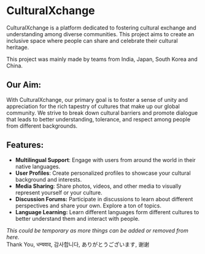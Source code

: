 # CulturalXchange

CulturalXchange is a platform dedicated to fostering cultural exchange and understanding among diverse communities. This project aims to create an inclusive space where people can share and celebrate their cultural heritage.

This project was mainly made by teams from India, Japan, South Korea and China.

## Our Aim:

With CulturalXchange, our primary goal is to foster a sense of unity and appreciation for the rich tapestry of cultures that make up our global community. We strive to break down cultural barriers and promote dialogue that leads to better understanding, tolerance, and respect among people from different backgrounds.

## Features:

- **Multilingual Support**: Engage with users from around the world in their native languages.
- **User Profiles**: Create personalized profiles to showcase your cultural background and interests.
- **Media Sharing**: Share photos, videos, and other media to visually represent yourself or your culture.
- **Discussion Forums:** Participate in discussions to learn about different perspectives and share your own. Explore a ton of topics.
- **Language Learning:** Learn different languages form different cultures to better understand them and interact with people.

*This could be temporary as more things can be added or removed from here.*
<br>
Thank You, धन्यवाद, 감사합니다, ありがとうございます, 谢谢
